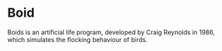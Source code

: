 # Boid
Boids is an artificial life program, developed by Craig Reynolds in 1986, which simulates the flocking behaviour of birds.
